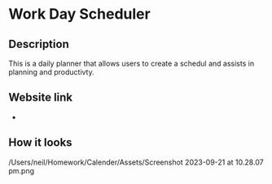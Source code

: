 # Work Day Scheduler

## Description
This is a daily planner that allows users to create a schedul and assists in planning and productivty. 

## Website link
- 

## How it looks
/Users/neil/Homework/Calender/Assets/Screenshot 2023-09-21 at 10.28.07 pm.png
